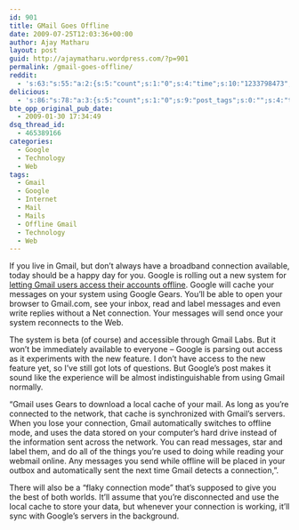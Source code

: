 ```yaml
---
id: 901
title: GMail Goes Offline
date: 2009-07-25T12:03:36+00:00
author: Ajay Matharu
layout: post
guid: http://ajaymatharu.wordpress.com/?p=901
permalink: /gmail-goes-offline/
reddit:
  - 's:63:"s:55:"a:2:{s:5:"count";s:1:"0";s:4:"time";s:10:"1233798473";}";";'
delicious:
  - 's:86:"s:78:"a:3:{s:5:"count";s:1:"0";s:9:"post_tags";s:0:"";s:4:"time";s:10:"1233798472";}";";'
bte_opp_original_pub_date:
  - 2009-01-30 17:34:49
dsq_thread_id:
  - 465389166
categories:
  - Google
  - Technology
  - Web
tags:
  - Gmail
  - Google
  - Internet
  - Mail
  - Mails
  - Offline Gmail
  - Technology
  - Web
---
```

If you live in Gmail, but don’t always have a broadband connection available, today should be a happy day for you. Google is rolling out a new system for <a href="http://gmailblog.blogspot.com/2009/01/new-in-labs-offline-gmail.html" target="_blank">letting Gmail users access their accounts offline</a>. Google will cache your messages on your system using Google Gears. You’ll be able to open your browser to Gmail.com, see your inbox, read and label messages and even write replies without a Net connection. Your messages will send once your system reconnects to the Web.

The system is beta (of course) and accessible through Gmail Labs. But it won’t be immediately available to everyone – Google is parsing out access as it experiments with the new feature. I don’t have access to the new feature yet, so I’ve still got lots of questions. But Google’s post makes it sound like the experience will be almost indistinguishable from using Gmail normally.

“Gmail uses Gears to download a local cache of your mail. As long as you&#8217;re connected to the network, that cache is synchronized with Gmail&#8217;s servers. When you lose your connection, Gmail automatically switches to offline mode, and uses the data stored on your computer&#8217;s hard drive instead of the information sent across the network. You can read messages, star and label them, and do all of the things you&#8217;re used to doing while reading your webmail online. Any messages you send while offline will be placed in your outbox and automatically sent the next time Gmail detects a connection,”.

There will also be a “flaky connection mode” that’s supposed to give you the best of both worlds. It’ll assume that you’re disconnected and use the local cache to store your data, but whenever your connection is working, it’ll sync with Google’s servers in the background.